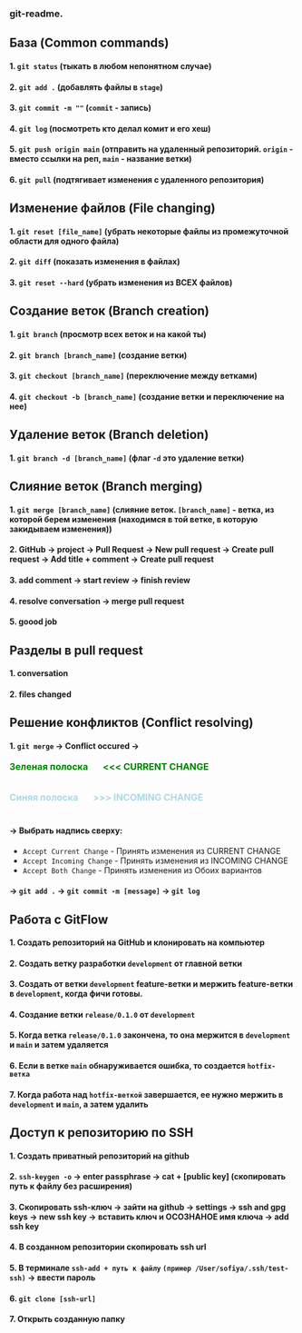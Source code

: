 ### git-readme.

## База (Common commands)

#### 1. `git status` (тыкать в любом непонятном случае)

#### 2. `git add .` (добавлять файлы в `stage`)

#### 3. `git commit -m ""` (`commit` - запись)

#### 4. `git log` (посмотреть кто делал комит и его хеш)

#### 5. `git push origin main` (отправить на удаленный репозиторий. `origin` - вместо ссылки на реп, `main` - название ветки)

#### 6. `git pull` (подтягивает изменения с удаленного репозитория)

## Изменение файлов (File changing)

#### 1. `git reset [file_name]` (убрать некоторые файлы из промежуточной области для одного файла)

#### 2. `git diff` (показать изменения в файлах)

#### 3. `git reset --hard` (убрать изменения из ВСЕХ файлов)

## Создание веток (Branch creation)

#### 1. `git branch` (просмотр всех веток и на какой ты)

#### 2. `git branch [branch_name]` (создание ветки)

#### 3. `git checkout [branch_name]` (переключение между ветками)

#### 4. `git checkout -b [branch_name]` (создание ветки и переключение на нее)

## Удаление веток (Branch deletion)

#### 1. `git branch -d [branch_name]` (флаг `-d` это удаление ветки)

## Слияние веток (Branch merging)

#### 1. `git merge [branch_name]` (слияние веток. `[branch_name]` - ветка, из которой берем изменения (находимся в той ветке, в которую закидываем изменения))

#### 2. GitHub -> project -> Pull Request -> New pull request -> Create pull request -> Add title + comment -> Create pull request

#### 3. add comment -> start review -> finish review

#### 4. resolve conversation -> merge pull request

#### 5. goood job

## Разделы в pull request

#### 1. conversation

#### 2. files changed

## Решение конфликтов (Conflict resolving)

#### 1. `git merge` -> Conflict occured ->

<span style="color:white; font-weight:500; font-size:16px"><span style="color:green; font-weight:700; ">Зеленая полоска</span> - ( <span style="color:green; font-weight:700; "><<< CURRENT CHANGE</span> ) это где находишься,</span>

<span style="color:white; font-weight:500; font-size:16px "><span style="color:#ADD8E6; font-weight:700; ">Cиняя полоска</span> - ( <span style="color:#ADD8E6; font-weight:700; ">>>> INCOMING CHANGE</span> ) другая ветка, в которой тоже меняли этот файл.</span>

#### -> Выбрать надпись сверху:

- `Accept Current Change` - Принять изменения из CURRENT CHANGE
- `Accept Incoming Change` - Принять изменения из INCOMING CHANGE
- `Accept Both Change` - Принять изменения из Обоих вариантов

#### -> `git add .` -> `git commit -m [message]` -> `git log`

## Работа с GitFlow

#### 1. Создать репозиторий на GitHub и клонировать на компьютер

#### 2. Создать ветку разработки `development` от главной ветки

#### 3. Создать от ветки `development` **feature-ветки** и мержить **feature-ветки** в `development`, когда фичи готовы.

#### 4. Создание ветки `release/0.1.0` от `development`

#### 5. Когда ветка `release/0.1.0` закончена, то она мержится в `development` и `main` и затем **удаляется**

#### 6. Если в ветке `main` обнаруживается ошибка, то создается `hotfix-ветка`

#### 7. Когда работа над `hotfix-веткой` завершается, ее нужно мержить в `development` и `main`, а затем **удалить**

## Доступ к репозиторию по SSH

#### 1. Создать приватный репозиторий на github

#### 2. `ssh-keygen -o` -> enter passphrase -> cat + [public key] (скопировать путь к файлу без расширения)

#### 3. Скопировать ssh-ключ -> зайти на github -> settings -> ssh and gpg keys -> new ssh key -> вставить ключ и ОСОЗНАНОЕ имя ключа -> add ssh key

#### 4. В созданном репозитории скопировать ssh url

#### 5. В терминале `ssh-add + путь к файлу` `(пример /User/sofiya/.ssh/test-ssh)` -> ввести пароль

#### 6. `git clone [ssh-url]`

#### 7. Открыть созданную папку
